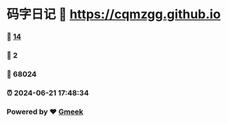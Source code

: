 # 码字日记 :link: https://cqmzgg.github.io 
### :page_facing_up: [14](https://cqmzgg.github.io/tag.html) 
### :speech_balloon: 2 
### :hibiscus: 68024 
### :alarm_clock: 2024-06-21 17:48:34 
### Powered by :heart: [Gmeek](https://github.com/Meekdai/Gmeek)
